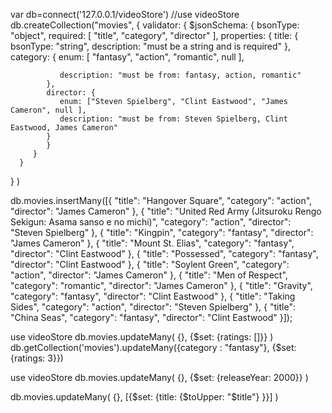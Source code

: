 var db=connect('127.0.0.1/videoStore')
//use videoStore
db.createCollection("movies", {
   validator: {
      $jsonSchema: {
         bsonType: "object",
         required: [ "title", "category", "director" ],
         properties: {
            title: {
               bsonType: "string",
               description: "must be a string and is required"
            },
            category: {
                enum: [ "fantasy", "action", "romantic", null ],
            
               description: "must be from: fantasy, action, romantic"
            },
            director: {
               enum: ["Steven Spielberg", "Clint Eastwood", "James Cameron", null ],
               description: "must be from: Steven Spielberg, Clint Eastwood, James Cameron"
            }
            }
         }
      }
   }
)

db.movies.insertMany([{
  "title": "Hangover Square",
  "category": "action",
  "director": "James Cameron"
}, {
  "title": "United Red Army (Jitsuroku Rengo Sekigun: Asama sanso e no michi)",
  "category": "action",
  "director": "Steven Spielberg"
}, {
  "title": "Kingpin",
  "category": "fantasy",
  "director": "James Cameron"
}, {
  "title": "Mount St. Elias",
  "category": "fantasy",
  "director": "Clint Eastwood"
}, {
  "title": "Possessed",
  "category": "fantasy",
  "director": "Clint Eastwood"
}, {
  "title": "Soylent Green",
  "category": "action",
  "director": "James Cameron"
}, {
  "title": "Men of Respect",
  "category": "romantic",
  "director": "James Cameron"
}, {
  "title": "Gravity",
  "category": "fantasy",
  "director": "Clint Eastwood"
}, {
  "title": "Taking Sides",
  "category": "action",
  "director": "Steven Spielberg"
}, {
  "title": "China Seas",
  "category": "fantasy",
  "director": "Clint Eastwood"
}]);

use videoStore
db.movies.updateMany(
    {},
    {$set: {ratings: []}}
)
db.getCollection('movies').updateMany({category : "fantasy"}, {$set: {ratings: 3}})

use videoStore
db.movies.updateMany(
    {},
    {$set: {releaseYear: 2000}}
)

db.movies.updateMany( {}, [{$set: {title: {$toUpper: "$title"} }}] )